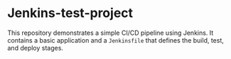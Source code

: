 # Jenkins-test-project
This repository demonstrates a simple CI/CD pipeline using Jenkins. It contains a basic application and a `Jenkinsfile` that defines the build, test, and deploy stages.
